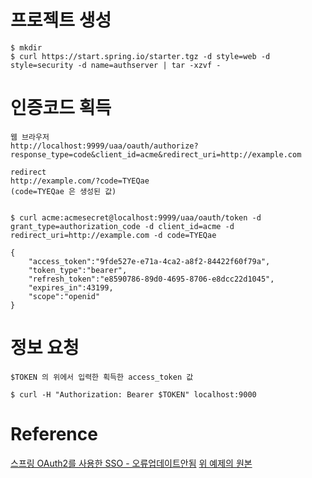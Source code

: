 # 

# 프로젝트 생성

    $ mkdir    
    $ curl https://start.spring.io/starter.tgz -d style=web -d style=security -d name=authserver | tar -xzvf -


# 인증코드 획득

    웹 브라우저
    http://localhost:9999/uaa/oauth/authorize?response_type=code&client_id=acme&redirect_uri=http://example.com
    
    redirect 
    http://example.com/?code=TYEQae
    (code=TYEQae 은 생성된 값)

    
    $ curl acme:acmesecret@localhost:9999/uaa/oauth/token -d grant_type=authorization_code -d client_id=acme -d redirect_uri=http://example.com -d code=TYEQae

    {
        "access_token":"9fde527e-e71a-4ca2-a8f2-84422f60f79a",
        "token_type":"bearer",
        "refresh_token":"e8590786-89d0-4695-8706-e8dcc22d1045",
        "expires_in":43199,
        "scope":"openid"
    }
    
# 정보 요청

    $TOKEN 의 위에서 입력한 획득한 access_token 값
    
    $ curl -H "Authorization: Bearer $TOKEN" localhost:9000
    

# Reference

[스프링 OAuth2를 사용한 SSO - 오류업데이트안됨](http://springboot.tistory.com/8)
[위 예제의 원본](https://github.com/spring-guides/tut-spring-security-and-angular-js/tree/master/oauth2-vanilla)

